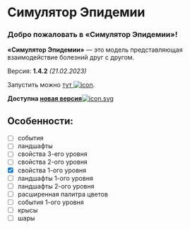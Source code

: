 # Симулятор Эпидемии
### **Добро пожаловать в «Симулятор Эпидемии»!**
**«Симулятор Эпидемии»** — это модель представляющая взаимодействие болезний друг с другом.

Версия: **1.4.2** *(21.02.2023)*

Запустить можно [тут ![icon](https://megospc.github.io/epidemic_simulator/assets/icon.svg "icon.svg")](https://megospc.github.io/epidemic_simulator "GitHub Pages").

**Доступна [новая версия](https://github.com/Megospc/epidemic_simulator_3 "GitHub")**[![](https://megospc.github.io/epidemic_simulator/assets/icon.svg "icon.svg")](https://megospc.github.io/epidemic_simulator_3 "GitHub Pages")

## Особенности:
- [ ] события
- [ ] ландшафты
- [ ] свойства 3-его уровня
- [ ] свойства 2-ого уровня
- [x] свойства 1-ого уровня
- [ ] ландшафты 1-ого уровня
- [ ] ландшафты 2-ого уровня
- [ ] расширенная палитра цветов
- [ ] события 1-ого уровня
- [ ] крысы
- [ ] шары
